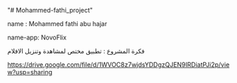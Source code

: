 "# Mohammed-fathi_project" 



name : Mohammed fathi abu hajar


name-app: NovoFlix



فكرة المشروع : تطبيق مختص لمشاهدة وتنزيل الافلام 


https://drive.google.com/file/d/1WVOC8z7wjdsYDDgzQJEN9IRDiatPJi2p/view?usp=sharing
